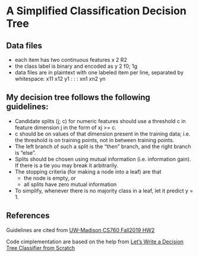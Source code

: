 # A Simplified Classification Decision Tree
## Data files
- each item has two continuous features x 2 R2
- the class label is binary and encoded as y 2 f0; 1g
- data files are in plaintext with one labeled item per line, separated by whitespace:
                                x11 x12 y1
                                 :   :   :
                                xn1 xn2 yn

## My decision tree follows the following guidelines:
- Candidate splits (j; c) for numeric features should use a threshold c in feature dimension j in the form of xj >= c.
- c should be on values of that dimension present in the training data; i.e. the threshold is on training points,
not in between training points.
- The left branch of such a split is the “then” branch, and the right branch is “else”.
- Splits should be chosen using mutual information (i.e. information gain). If there is a tie you may break it
arbitrarily.
- The stopping criteria (for making a node into a leaf) are that
   * the node is empty, or
   * all splits have zero mutual information
- To simplify, whenever there is no majority class in a leaf, let it predict y = 1.

## References
Guidelines are cited from [UW-Madison CS760 Fall2019 HW2](http://pages.cs.wisc.edu/~jerryzhu/cs760.html)

Code cimplementation are based on the help from [Let’s Write a Decision Tree Classifier from Scratch](https://www.youtube.com/watch?v=LDRbO9a6XPU)
